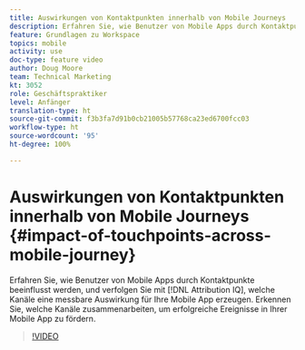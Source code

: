 ```yaml
---
title: Auswirkungen von Kontaktpunkten innerhalb von Mobile Journeys
description: Erfahren Sie, wie Benutzer von Mobile Apps durch Kontaktpunkte beeinflusst werden, und verfolgen Sie mit Attribution IQ, welche Kanäle eine messbare Auswirkung für Ihre Mobile App erzeugen. Erkennen Sie, welche Kanäle zusammenarbeiten, um erfolgreiche Ereignisse in Ihrer Mobile App zu fördern.
feature: Grundlagen zu Workspace
topics: mobile
activity: use
doc-type: feature video
author: Doug Moore
team: Technical Marketing
kt: 3052
role: Geschäftspraktiker
level: Anfänger
translation-type: ht
source-git-commit: f3b3fa7d91b0cb21005b57768ca23ed6700fcc03
workflow-type: ht
source-wordcount: '95'
ht-degree: 100%

---
```



# Auswirkungen von Kontaktpunkten innerhalb von Mobile Journeys {#impact-of-touchpoints-across-mobile-journey}

Erfahren Sie, wie Benutzer von Mobile Apps durch Kontaktpunkte beeinflusst werden, und verfolgen Sie mit [!DNL Attribution IQ], welche Kanäle eine messbare Auswirkung für Ihre Mobile App erzeugen. Erkennen Sie, welche Kanäle zusammenarbeiten, um erfolgreiche Ereignisse in Ihrer Mobile App zu fördern.

>[!VIDEO](https://video.tv.adobe.com/v/27827/?quality=12)
